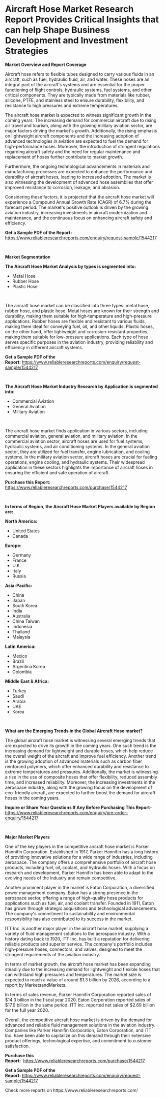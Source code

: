 <p><h1>Aircraft Hose Market Research Report Provides Critical Insights that can help Shape Business Development and Investment Strategies</h1></p><p><strong>Market Overview and Report Coverage</strong></p>
<p><p>Aircraft hose refers to flexible tubes designed to carry various fluids in an aircraft, such as fuel, hydraulic fluid, air, and water. These hoses are an integral part of the aircraft's systems and are essential for the proper functioning of flight controls, hydraulic systems, fuel systems, and other critical components. They are typically made from materials like rubber, silicone, PTFE, and stainless steel to ensure durability, flexibility, and resistance to high pressures and extreme temperatures.</p><p>The aircraft hose market is expected to witness significant growth in the coming years. The increasing demand for commercial aircraft due to rising air travel and tourism, along with the growing military aviation sector, are major factors driving the market's growth. Additionally, the rising emphasis on lightweight aircraft components and the increasing adoption of advanced technologies in aviation are expected to fuel the demand for high-performance hoses. Moreover, the introduction of stringent regulations regarding aircraft safety and the need for regular maintenance and replacement of hoses further contribute to market growth.</p><p>Furthermore, the ongoing technological advancements in materials and manufacturing processes are expected to enhance the performance and durability of aircraft hoses, leading to increased adoption. The market is also witnessing the development of advanced hose assemblies that offer improved resistance to corrosion, leakage, and abrasion.</p><p>Considering these factors, it is projected that the aircraft hose market will experience a Compound Annual Growth Rate (CAGR) of 6.7% during the forecast period. The market's positive outlook is driven by the growing aviation industry, increasing investments in aircraft modernization and maintenance, and the continuous focus on enhancing aircraft safety and efficiency.</p></p>
<p><strong>Get a Sample PDF of the Report:</strong> <a href="https://www.reliableresearchreports.com/enquiry/request-sample/1544217">https://www.reliableresearchreports.com/enquiry/request-sample/1544217</a></p>
<p>&nbsp;</p>
<p><strong>Market Segmentation</strong></p>
<p><strong>The Aircraft Hose Market Analysis by types is segmented into:</strong></p>
<p><ul><li>Metal Hose</li><li>Rubber Hose</li><li>Plastic Hose</li></ul></p>
<p>&nbsp;</p>
<p><p>The aircraft hose market can be classified into three types: metal hose, rubber hose, and plastic hose. Metal hoses are known for their strength and durability, making them suitable for high-temperature and high-pressure applications. Rubber hoses are flexible and resistant to various fluids, making them ideal for conveying fuel, oil, and other liquids. Plastic hoses, on the other hand, offer lightweight and corrosion-resistant properties, making them suitable for low-pressure applications. Each type of hose serves specific purposes in the aviation industry, providing reliability and efficiency in different aircraft systems.</p></p>
<p><strong>Get a Sample PDF of the Report:</strong>&nbsp;<a href="https://www.reliableresearchreports.com/enquiry/request-sample/1544217">https://www.reliableresearchreports.com/enquiry/request-sample/1544217</a></p>
<p>&nbsp;</p>
<p><strong>The Aircraft Hose Market Industry Research by Application is segmented into:</strong></p>
<p><ul><li>Commercial Aviation</li><li>General Aviation</li><li>Military Aviation</li></ul></p>
<p>&nbsp;</p>
<p><p>The aircraft hose market finds application in various sectors, including commercial aviation, general aviation, and military aviation. In the commercial aviation sector, aircraft hoses are used for fuel systems, hydraulic systems, and air conditioning systems. In the general aviation sector, they are utilized for fuel transfer, engine lubrication, and cooling systems. In the military aviation sector, aircraft hoses are crucial for fueling operations, engine cooling, and hydraulic systems. Their widespread application in these sectors highlights the importance of aircraft hoses in ensuring the efficient and safe operation of aircraft.</p></p>
<p><strong>Purchase this Report:</strong>&nbsp; <a href="https://www.reliableresearchreports.com/purchase/1544217">https://www.reliableresearchreports.com/purchase/1544217</a></p>
<p>&nbsp;</p>
<p><strong>In terms of Region, the Aircraft Hose Market Players available by Region are:</strong></p>
<p>
    <p> <strong> North America: </strong>
        <ul>
            <li>United States</li>
            <li>Canada</li>
        </ul>
        </p> 
    <p> <strong> Europe: </strong>
        <ul>
            <li>Germany</li>
            <li>France</li>
            <li>U.K.</li>
            <li>Italy</li>
            <li>Russia</li>
        </ul>
        </p> 
    <p> <strong> Asia-Pacific: </strong>
        <ul>
            <li>China</li>
            <li>Japan</li>
            <li>South Korea</li>
            <li>India</li>
            <li>Australia</li>
            <li>China Taiwan</li>
            <li>Indonesia</li>
            <li>Thailand</li>
            <li>Malaysia</li>
        </ul>
        </p> 
    <p> <strong> Latin America: </strong>
        <ul>
            <li>Mexico</li>
            <li>Brazil</li>
            <li>Argentina Korea</li>
            <li>Colombia</li>
        </ul>
        </p> 
    <p> <strong> Middle East & Africa: </strong>
        <ul>
            <li>Turkey</li>
            <li>Saudi</li>
            <li>Arabia</li>
            <li>UAE</li>
            <li>Korea</li>
        </ul>
    </p>
    </p>
<p>&nbsp;</p>
<p><strong>What are the Emerging Trends in the Global Aircraft Hose market?</strong></p>
<p><p>The global aircraft hose market is witnessing several emerging trends that are expected to drive its growth in the coming years. One such trend is the increasing demand for lightweight and durable hoses, which help reduce the overall weight of the aircraft and improve fuel efficiency. Another trend is the growing adoption of advanced materials such as carbon fiber reinforced polymers, which offer enhanced durability and resistance to extreme temperatures and pressures. Additionally, the market is witnessing a rise in the use of composite hoses that offer flexibility, reduced assembly time, and increased reliability. Moreover, the increasing investments in the aerospace industry, along with the growing focus on the development of eco-friendly aircraft, are expected to further boost the demand for aircraft hoses in the coming years.</p></p>
<p><strong>Inquire or Share Your Questions If Any Before Purchasing This Report</strong>- <a href="https://www.reliableresearchreports.com/enquiry/pre-order-enquiry/1544217">https://www.reliableresearchreports.com/enquiry/pre-order-enquiry/1544217</a></p>
<p>&nbsp;</p>
<p><strong>Major Market Players</strong></p>
<p><p>One of the key players in the competitive aircraft hose market is Parker Hannifin Corporation. Established in 1917, Parker Hannifin has a long history of providing innovative solutions for a wide range of industries, including aerospace. The company offers a comprehensive portfolio of aircraft hose products, including fuel, oil, coolant, and hydraulic hoses. With a focus on research and development, Parker Hannifin has been able to adapt to the evolving needs of the industry and remain competitive.</p><p>Another prominent player in the market is Eaton Corporation, a diversified power management company. Eaton has a strong presence in the aerospace sector, offering a range of high-quality hose products for applications such as fuel, air, and coolant transfer. Founded in 1911, Eaton has grown through strategic acquisitions and technological advancements. The company's commitment to sustainability and environmental responsibility has also contributed to its success in the market.</p><p>ITT Inc. is another major player in the aircraft hose market, supplying a variety of fluid management solutions to the aerospace industry. With a history dating back to 1920, ITT Inc. has built a reputation for delivering reliable products and superior service. The company's portfolio includes high-pressure hoses, connectors, and valves, designed to meet the stringent requirements of the aviation industry.</p><p>In terms of market growth, the aircraft hose market has been expanding steadily due to the increasing demand for lightweight and flexible hoses that can withstand high pressures and temperatures. The market size is expected to reach a value of around $1.3 billion by 2026, according to a report by MarketsandMarkets.</p><p>In terms of sales revenue, Parker Hannifin Corporation reported sales of $14.3 billion in the fiscal year 2020. Eaton Corporation reported sales of $17.9 billion in the same period. ITT Inc. reported net sales of $2.69 billion for the full year 2020.</p><p>Overall, the competitive aircraft hose market is driven by the demand for advanced and reliable fluid management solutions in the aviation industry. Companies like Parker Hannifin Corporation, Eaton Corporation, and ITT Inc. have been able to capitalize on this demand through their extensive product offerings, technological expertise, and commitment to customer satisfaction.</p></p>
<p><strong>Purchase this Report:</strong>&nbsp;&nbsp;<a href="https://www.reliableresearchreports.com/purchase/1544217">https://www.reliableresearchreports.com/purchase/1544217</a></p>
<p></p>
<p><strong>Get a Sample PDF of the Report:</strong>&nbsp;<a href="https://www.reliableresearchreports.com/enquiry/request-sample/1544217">https://www.reliableresearchreports.com/enquiry/request-sample/1544217</a></p>
<p>Check more reports on https://www.reliableresearchreports.com/</p>